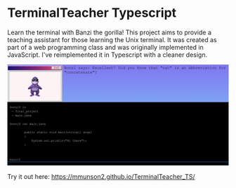 # TerminalTeacher Typescript

Learn the terminal with Banzi the gorilla! This project aims to provide a teaching assistant for those learning the Unix terminal. It was created as part of a web programming class and was originally implemented in JavaScript. I've reimplemented it in Typescript with a cleaner design. 


 ![TerminalTeacher screenshot - a gorilla teaches you how to use Unix](/terminal_teacher_ts/src/assets/demo1.png)

Try it out here: https://mmunson2.github.io/TerminalTeacher_TS/
